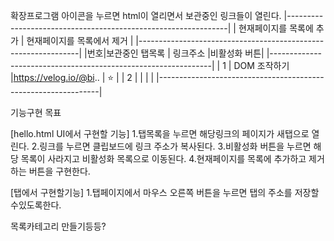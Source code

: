 
확장프로그램 아이콘을 누르면
html이 열리면서 보관중인 링크들이 열린다.
|---------------------------------------------------------------|
|  현재페이지를 목록에 추가    |   현재페이지를 목록에서 제거   |
|---------------------------------------------------------------|
|번호|보관중인 탭목록   |   링크주소              |비활성화 버튼|
|---------------------------------------------------------------|
|  1 | DOM 조작하기     |https://velog.io/@bi..     |   ⭐      |
|  2 |                  |                          |            |
|---------------------------------------------------------------|

기능구현 목표

[hello.html UI에서 구현할 기능]
1.탭목록을 누르면 해당링크의 페이지가 새탭으로 열린다.
2.링크를 누르면 클립보드에 링크 주소가 복사된다.
3.비활성화 버튼을 누르면  해당 목록이 사라지고 비활성화 목록으로 이동된다.
4.현재페이지를 목록에 추가하고 제거하는 버튼을 구현한다.

[탭에서 구현할기능]
1.탭페이지에서 마우스 오른쪽 버튼을 누르면 탭의 주소를 저장할수있도록한다.


목록카테고리 만들기등등?

